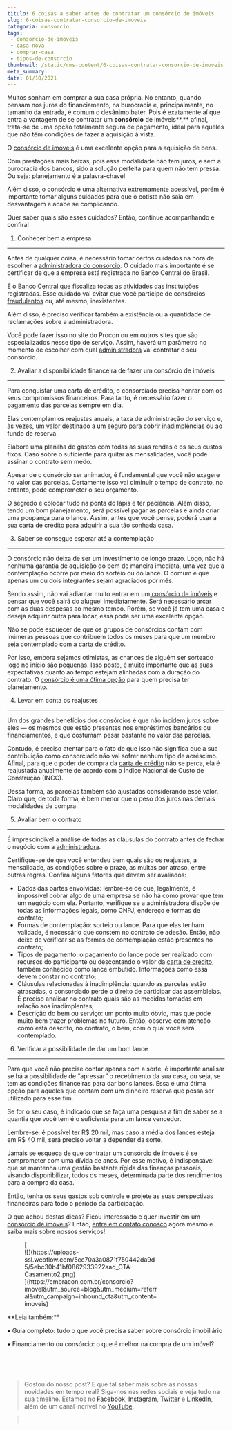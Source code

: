 ```yaml
---
titulo: 6 coisas a saber antes de contratar um consórcio de imóveis
slug: 6-coisas-contratar-consorcio-de-imoveis
categoria: consorcio
tags:
 - consorcio-de-imoveis
 - casa-nova
 - comprar-casa
 - tipos-de-consorcio
thumbnail: /static/cms-content/6-coisas-contratar-consorcio-de-imoveis.jpg
meta_summary: 
date: 01/10/2021
---
```

Muitos sonham em comprar a sua casa própria. No entanto, quando pensam nos juros do financiamento, na burocracia e, principalmente, no tamanho da entrada, é comum o desânimo bater. Pois é exatamente aí que entra a vantagem de se contratar um **consórcio** de imóveis**,** afinal, trata-se de uma opção totalmente segura de pagamento, ideal para aqueles que não têm condições de fazer a aquisição à vista.

O [consórcio de imóveis](https://www.embracon.com.br/consorcio-de-imoveis) é uma excelente opção para a aquisição de bens.

Com prestações mais baixas, pois essa modalidade não tem juros, e sem a burocracia dos bancos, sido a solução perfeita para quem não tem pressa. Ou seja: planejamento é a palavra-chave!

Além disso, o consórcio é uma alternativa extremamente acessível, porém é importante tomar alguns cuidados para que o cotista não saia em desvantagem e acabe se complicando.

Quer saber quais são esses cuidados? Então, continue acompanhando e confira!

1. Conhecer bem a empresa
-------------------------

Antes de qualquer coisa, é necessário tomar certos cuidados na hora de escolher a [administradora do consórcio](https://www.embracon.com.br/conhecaoconsorcio/o-que-e-uma-administradora-de-consorcio). O cuidado mais importante é se certificar de que a empresa está registrada no Banco Central do Brasil.

É o Banco Central que fiscaliza todas as atividades das instituições registradas. Esse cuidado vai evitar que você participe de consórcios[ fraudulentos](https://www.embracon.com.br/blog/saiba-como-evitar-as-fraudes-no-consorcio) ou, até mesmo, inexistentes.

Além disso, é preciso verificar também a existência ou a quantidade de reclamações sobre a administradora.

Você pode fazer isso no site do Procon ou em outros sites que são especializados nesse tipo de serviço. Assim, haverá um parâmetro no momento de escolher com qual [administradora](https://www.embracon.com.br/blog/afinal-o-que-uma-administradora-de-consorcio-faz) vai contratar o seu consórcio.

2. Avaliar a disponibilidade financeira de fazer um consórcio de imóveis
------------------------------------------------------------------------

Para conquistar uma carta de crédito, o consorciado precisa honrar com os seus compromissos financeiros. Para tanto, é necessário fazer o pagamento das parcelas sempre em dia.

Elas contemplam os reajustes anuais, a taxa de administração do serviço e, às vezes, um valor destinado a um seguro para cobrir inadimplências ou ao fundo de reserva.

Elabore uma planilha de gastos com todas as suas rendas e os seus custos fixos. Caso sobre o suficiente para quitar as mensalidades, você pode assinar o contrato sem medo.

Apesar de o consórcio ser animador, é fundamental que você não exagere no valor das parcelas. Certamente isso vai diminuir o tempo de contrato, no entanto, pode comprometer o seu orçamento.

O segredo é colocar tudo na ponta do lápis e ter paciência. Além disso, tendo um bom planejamento, será possível pagar as parcelas e ainda criar uma poupança para o lance. Assim, antes que você pense, poderá usar a sua carta de crédito para adquirir a sua tão sonhada casa.

3. Saber se consegue esperar até a contemplação
-----------------------------------------------

O consórcio não deixa de ser um investimento de longo prazo. Logo, não há nenhuma garantia de aquisição do bem de maneira imediata, uma vez que a contemplação ocorre por meio do sorteio ou do lance. O comum é que apenas um ou dois integrantes sejam agraciados por mês.

Sendo assim, não vai adiantar muito entrar em um[ consórcio de imóveis](https://www.embracon.com.br/consorcio-de-imoveis) e pensar que você sairá do aluguel imediatamente. Será necessário arcar com as duas despesas ao mesmo tempo. Porém, se você já tem uma casa e deseja adquirir outra para locar, essa pode ser uma excelente opção.

Não se pode esquecer de que os grupos de consórcios contam com inúmeras pessoas que contribuem todos os meses para que um membro seja contemplado com a [carta de crédito](https://www.embracon.com.br/blog/o-que-voce-precisa-saber-sobre-a-carta-de-credito-de-consorcios).

Por isso, embora sejamos otimistas, as chances de alguém ser sorteado logo no início são pequenas. Isso posto, é muito importante que as suas expectativas quanto ao tempo estejam alinhadas com a duração do contrato. O [consórcio é uma ótima opção](https://www.embracon.com.br/blog/quando-o-consorcio-e-uma-boa-opcao) para quem precisa ter planejamento.

4. Levar em conta os reajustes
------------------------------

Um dos grandes benefícios dos consórcios é que não incidem juros sobre eles — os mesmos que estão presentes nos empréstimos bancários ou financiamentos, e que costumam pesar bastante no valor das parcelas.

Contudo, é preciso atentar para o fato de que isso não significa que a sua contribuição como consorciado não vai sofrer nenhum tipo de acréscimo. Afinal, para que o poder de compra da [carta de crédito](https://www.embracon.com.br/blog/o-que-voce-precisa-saber-sobre-a-carta-de-credito-de-consorcios) não se perca, ela é reajustada anualmente de acordo com o Índice Nacional de Custo de Construção (INCC).

Dessa forma, as parcelas também são ajustadas considerando esse valor. Claro que, de toda forma, é bem menor que o peso dos juros nas demais modalidades de compra.

5. Avaliar bem o contrato
-------------------------

É imprescindível a análise de todas as cláusulas do contrato antes de fechar o negócio com a [administradora](https://www.embracon.com.br/blog/afinal-o-que-uma-administradora-de-consorcio-faz).

Certifique-se de que você entendeu bem quais são os reajustes, a mensalidade, as condições sobre o prazo, as multas por atraso, entre outras regras. Confira alguns fatores que devem ser avaliados:

- Dados das partes envolvidas: lembre-se de que, legalmente, é impossível cobrar algo de uma empresa se não há como provar que tem um negócio com ela. Portanto, verifique se a administradora dispõe de todas as informações legais, como CNPJ, endereço e formas de contrato;
- Formas de contemplação: sorteio ou lance. Para que elas tenham validade, é necessário que constem no contrato de adesão. Então, não deixe de verificar se as formas de contemplação estão presentes no contrato;
- Tipos de pagamento: o pagamento do lance pode ser realizado com recursos do participante ou descontando o valor da [carta de crédito](https://www.embracon.com.br/blog/o-que-voce-precisa-saber-sobre-a-carta-de-credito-de-consorcios), também conhecido como lance embutido. Informações como essa devem constar no contrato;
- Cláusulas relacionadas à inadimplência: quando as parcelas estão atrasadas, o consorciado perde o direito de participar das assembleias. É preciso analisar no contrato quais são as medidas tomadas em relação aos inadimplentes;
- Descrição do bem ou serviço: um ponto muito óbvio, mas que pode muito bem trazer problemas no futuro. Então, observe com atenção como está descrito, no contrato, o bem, com o qual você será contemplado.

6. Verificar a possibilidade de dar um bom lance
------------------------------------------------

Para que você não precise contar apenas com a sorte, é importante analisar se há a possibilidade de “apressar” o recebimento da sua casa, ou seja, se tem as condições financeiras para dar bons lances. Essa é uma ótima opção para aqueles que contam com um dinheiro reserva que possa ser utilizado para esse fim.

Se for o seu caso, é indicado que se faça uma pesquisa a fim de saber se a quantia que você tem é o suficiente para um lance vencedor.

Lembre-se: é possível ter R$ 20 mil, mas caso a média dos lances esteja em R$ 40 mil, será preciso voltar a depender da sorte.

Jamais se esqueça de que contratar um [consórcio de imóveis](https://www.embracon.com.br/consorcio-de-imoveis) é se comprometer com uma dívida de anos. Por esse motivo, é indispensável que se mantenha uma gestão bastante rígida das finanças pessoais, visando disponibilizar, todos os meses, determinada parte dos rendimentos para a compra da casa.

Então, tenha os seus gastos sob controle e projete as suas perspectivas financeiras para todo o período da participação.

O que achou destas dicas? Ficou interessado e quer investir em um [consórcio de imóveis](https://www.embracon.com.br/consorcio-de-imoveis)? Então, [entre em contato conosco](https://www.embracon.com.br/) agora mesmo e saiba mais sobre nossos serviços!

<figure class="w-richtext-figure-type-image w-richtext-align-center" style="max-width:310px">[<div>![](https://uploads-ssl.webflow.com/5cc70a3a0871f750442da9d5/5ebc30b41bf0862933922aad_CTA-Casamento2.png)</div>](https://embracon.com.br/consorcio?imovel&utm_source=blog&utm_medium=referral&utm_campaign=inbound_cta&utm_content=imoveis)</figure>**Leia também:**

**‍**• Guia completo: tudo o que você precisa saber sobre consórcio imobiliário

• Financiamento ou consórcio: o que é melhor na compra de um imóvel?

‍

‍

> Gostou do nosso post? E que tal saber mais sobre as nossas novidades em tempo real? Siga-nos nas redes sociais e veja tudo na sua timeline. Estamos no [Facebook](https://www.facebook.com/embracon/), [Instagram](https://www.instagram.com/embraconoficial/), [Twitter](https://twitter.com/embracon) e [LinkedIn](https://www.linkedin.com/company/1018875/), além de um canal incrível no [YouTube](https://www.youtube.com/channel/UCL-Y0mv9zc73Iek48NLUBzQ).

> ‍
